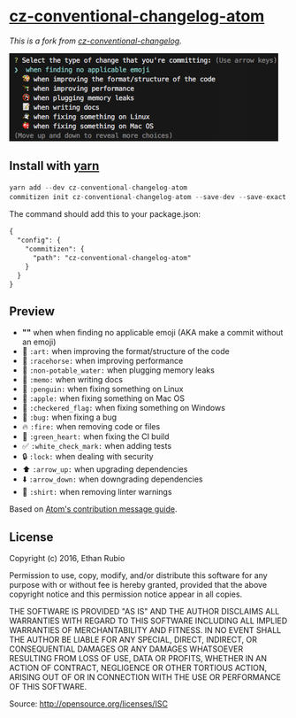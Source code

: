 # [cz-conventional-changelog-atom](https://www.npmjs.com/package/cz-conventional-changelog-atom)

*This is a fork from [cz-conventional-changelog](https://github.com/commitizen/cz-conventional-changelog).*

![cz-conventional-changelog-atom](./img/cz-conventional-changelog-atom.png?raw=true)

## Install with [yarn](https://github.com/yarnpkg/yarn)

```js
yarn add --dev cz-conventional-changelog-atom
commitizen init cz-conventional-changelog-atom --save-dev --save-exact
```

The command should add this to your package.json:
```
{
  "config": {
    "commitizen": {
      "path": "cz-conventional-changelog-atom"
    }
  }
}
```

## Preview

* **""** when when finding no applicable emoji (AKA make a commit without an emoji)
* :art: `:art:` when improving the format/structure of the code
* :racehorse: `:racehorse:` when improving performance
* :non-potable_water: `:non-potable_water:` when plugging memory leaks
* :memo: `:memo:` when writing docs
* :penguin: `:penguin:` when fixing something on Linux
* :apple: `:apple:` when fixing something on Mac OS
* :checkered_flag: `:checkered_flag:` when fixing something on Windows
* :bug: `:bug:` when fixing a bug
* :fire: `:fire:` when removing code or files
* :green_heart: `:green_heart:` when fixing the CI build
* :white_check_mark: `:white_check_mark:` when adding tests
* :lock: `:lock:` when dealing with security
* :arrow_up: `:arrow_up:` when upgrading dependencies
* :arrow_down: `:arrow_down:` when downgrading dependencies
* :shirt: `:shirt:` when removing linter warnings

Based on [Atom's contribution message guide](https://github.com/atom/atom/blob/master/CONTRIBUTING.md#git-commit-messages).

## License

Copyright (c) 2016, Ethan Rubio

Permission to use, copy, modify, and/or distribute this software for any purpose with or without fee is hereby granted, provided that the above copyright notice and this permission notice appear in all copies.

THE SOFTWARE IS PROVIDED "AS IS" AND THE AUTHOR DISCLAIMS ALL WARRANTIES WITH REGARD TO THIS SOFTWARE INCLUDING ALL IMPLIED WARRANTIES OF MERCHANTABILITY AND FITNESS. IN NO EVENT SHALL THE AUTHOR BE LIABLE FOR ANY SPECIAL, DIRECT, INDIRECT, OR CONSEQUENTIAL DAMAGES OR ANY DAMAGES WHATSOEVER RESULTING FROM LOSS OF USE, DATA OR PROFITS, WHETHER IN AN ACTION OF CONTRACT, NEGLIGENCE OR OTHER TORTIOUS ACTION, ARISING OUT OF OR IN CONNECTION WITH THE USE OR PERFORMANCE OF THIS SOFTWARE.

Source: http://opensource.org/licenses/ISC